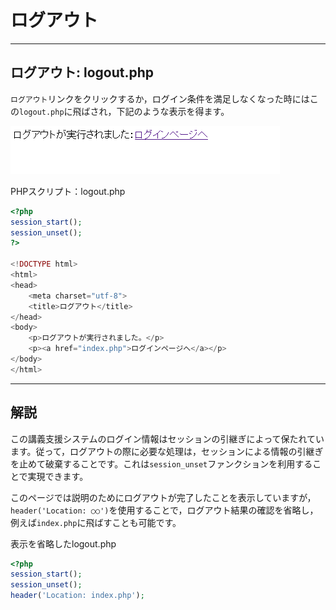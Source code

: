 # ログアウト

------

## ログアウト: logout.php

`ログアウト`リンクをクリックするか，ログイン条件を満足しなくなった時にはこの`logout.php`に飛ばされ，下記のような表示を得ます。



[![img](07_logout.assets/system7-1.PNG)](http://cs-tklab.na-inet.jp/phpdb/Chapter5/fig/system7-1.PNG)



PHPスクリプト：logout.php

```php
<?php
session_start();
session_unset();
?>

<!DOCTYPE html>
<html>
<head>
    <meta charset="utf-8">
    <title>ログアウト</title>
</head>
<body>
    <p>ログアウトが実行されました。</p>
    <p><a href="index.php">ログインページへ</a></p>
</body>
</html>
```



------

## 解説

この講義支援システムのログイン情報はセッションの引継ぎによって保たれています。従って，ログアウトの際に必要な処理は，セッションによる情報の引継ぎを止めて破棄することです。これは`session_unset`ファンクションを利用することで実現できます。

このページでは説明のためにログアウトが完了したことを表示していますが，`header('Location: ○○')`を使用することで，ログアウト結果の確認を省略し，例えば`index.php`に飛ばすことも可能です。

表示を省略したlogout.php

```php
<?php
session_start();
session_unset();
header('Location: index.php');
```



